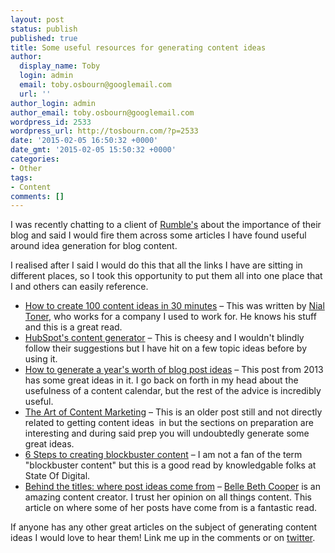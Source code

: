 ```yaml
---
layout: post
status: publish
published: true
title: Some useful resources for generating content ideas
author:
  display_name: Toby
  login: admin
  email: toby.osbourn@googlemail.com
  url: ''
author_login: admin
author_email: toby.osbourn@googlemail.com
wordpress_id: 2533
wordpress_url: http://tosbourn.com/?p=2533
date: '2015-02-05 16:50:32 +0000'
date_gmt: '2015-02-05 15:50:32 +0000'
categories:
- Other
tags:
- Content
comments: []
---
```

<p>I was recently chatting to a client of <a href="http://rumblelabs.com">Rumble's</a> about the importance of their blog and said I would fire them across some articles I have found useful around idea generation for blog content.</p>
<p>I realised after I said I would do this that all the links I have are sitting in different places, so I took this opportunity to put them all into one place that I and others can easily reference.</p>
<ul>
<li><a href="http://thetomorrowlab.com/2014/05/create-100-content-ideas-30-minutes/">How to create 100 content ideas in 30 minutes</a> – This was written by <a href="https://twitter.com/nialtoner">Nial Toner</a>, who works for a company I used to work for. He knows his stuff and this is a great read.</li>
<li><a href="http://www.hubspot.com/blog-topic-generator">HubSpot's content generator</a> – This is cheesy and I wouldn't blindly follow their suggestions but I have hit on a few topic ideas before by using it.</li>
<li><a href="http://www.searchenginejournal.com/how-to-generate-a-years-worth-of-blog-post-ideas/66614/">How to generate a year's worth of blog post ideas</a> – This post from 2013 has some great ideas in it. I go back on forth in my head about the usefulness of a content calendar, but the rest of the advice is incredibly useful.</li>
<li><a href="http://www.smashingmagazine.com/2012/03/16/the-art-of-content-marketing/">The Art of Content Marketing</a> – This is an older post still and not directly related to getting content ideas  in but the sections on preparation are interesting and during said prep you will undoubtedly generate some great ideas.</li>
<li><a href="http://www.stateofdigital.com/creating-blockbuster-content/">6 Steps to creating blockbuster content</a> – I am not a fan of the term "blockbuster content" but this is a good read by knowledgable folks at State Of Digital.</li>
<li><a href="http://blog.bellebethcooper.com/post-ideas.html">Behind the titles: where post ideas come from</a> – <a href="https://twitter.com/bellebcooper/">Belle Beth Cooper</a> is an amazing content creator. I trust her opinion on all things content. This article on where some of her posts have come from is a fantastic read.</li>
</ul>
<p>If anyone has any other great articles on the subject of generating content ideas I would love to hear them! Link me up in the comments or on <a href="https://twitter.com/tosbourn">twitter</a>.</p>
